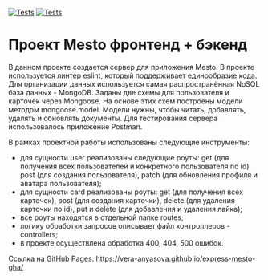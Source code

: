 [![Tests](../../actions/workflows/tests-13-sprint.yml/badge.svg)](../../actions/workflows/tests-13-sprint.yml) [![Tests](../../actions/workflows/tests-14-sprint.yml/badge.svg)](../../actions/workflows/tests-14-sprint.yml)

# Проект Mesto фронтенд + бэкенд

В данном проекте создается сервер для приложения Mesto. В проекте используется линтер eslint, который поддерживает единообразие кода. Для организации данных используется самая распространённая NoSQL база данных - MongoDB. Заданы две схемы для пользователя и карточек через Mongoose. На основе этих схем построены модели методом mongoose.model. Модели нужны, чтобы читать, добавлять, удалять и обновлять документы. Для тестирования сервера использовалось приложение Postman.

В рамках проектной работы использованы следующие инструменты:

- для сущности user реализованы следующие роуты: get (для получения всех пользователей и конкретного пользователя по id), post (для создания пользователя), patch (для обновления профиля и аватара пользователя);
- для сущности card реализованы роуты: get (для получения всех карточек), post (для создания карточки), delete (для удаления карточки по id), put и delete (для добавления и удаления лайка);
- все роуты находятся в отдельной папке routes;
- логику обработки запросов описывает файл контроллеров - controllers;
- в проекте осуществлена обработка 400, 404, 500 ошибок.

Cсылка на GitHub Pages: https://vera-anyasova.github.io/express-mesto-gha/
